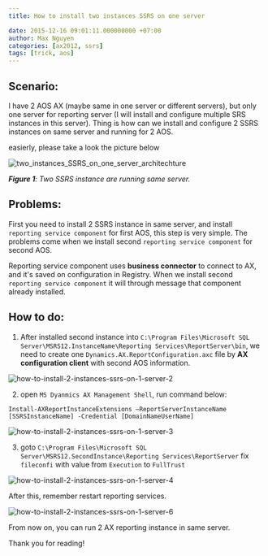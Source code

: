 ```yaml
---
title: How to install two instances SSRS on one server

date: 2015-12-16 09:01:11.000000000 +07:00
author: Max Nguyen
categories: [ax2012, ssrs]
tags: [trick, aos]
---
```


## Scenario: 
I have 2 AOS AX (maybe same in one server or different servers), but only one server for reporting server (I will install and configure multiple SRS instances in this server). Thing is how can we install and configure 2 SSRS instances on same server and running for 2 AOS.

easierly, please take a look the picture below

![two_instances_SSRS_on_one_server_architechture]({{site.url}}/assets/imagesposts/imagesposts/two_instances_SSRS_on_one_server_architechture.jpg)

*__Figure 1__: Two SSRS instance are running same server.*

## Problems:
First you need to install 2 SSRS instance in same server, and install `reporting service component` for first AOS, this step is very simple. The problems come when we install second `reporting service component` for second AOS.

Reporting service component uses **business connector** to connect to AX, and it's saved on configuration in Registry. When we install second `reporting service component` it will through message that component already installed.

<!-- more -->

## How to do:

1. After installed second instance into `C:\Program Files\Microsoft SQL Server\MSRS12.InstanceName\Reporting Services\ReportServer\bin`, we need to create one `Dynamics.AX.ReportConfiguration.axc` file by **AX configuration client** with second AOS information.


![how-to-install-2-instances-ssrs-on-1-server-2]({{site.url}}/assets/imagesposts/imagesposts/how-to-install-2-instances-ssrs-on-1-server-2.jpg)


2. open `MS Dyanmics AX Management Shell`, run command below:

`Install-AXReportInstanceExtensions –ReportServerInstanceName [SSRSInstanceName] -Credential [DomainNameUserName]`

![how-to-install-2-instances-ssrs-on-1-server-3]({{site.url}}/assets/imagesposts/imagesposts/how-to-install-2-instances-ssrs-on-1-server-3.jpg)


3. goto `C:\Program Files\Microsoft SQL Server\MSRS12.SecondInstance\Reporting Services\ReportServer` fix `fileconfi` with value from `Execution` to `FullTrust`

![how-to-install-2-instances-ssrs-on-1-server-4]({{site.url}}/assets/imagesposts/imagesposts/how-to-install-2-instances-ssrs-on-1-server-4.jpg)

After this, remember restart reporting services.

![how-to-install-2-instances-ssrs-on-1-server-6]({{site.url}}/assets/imagesposts/imagesposts/how-to-install-2-instances-ssrs-on-1-server-6.png)

From now on, you can run 2 AX reporting instance in same server.

Thank you for reading!